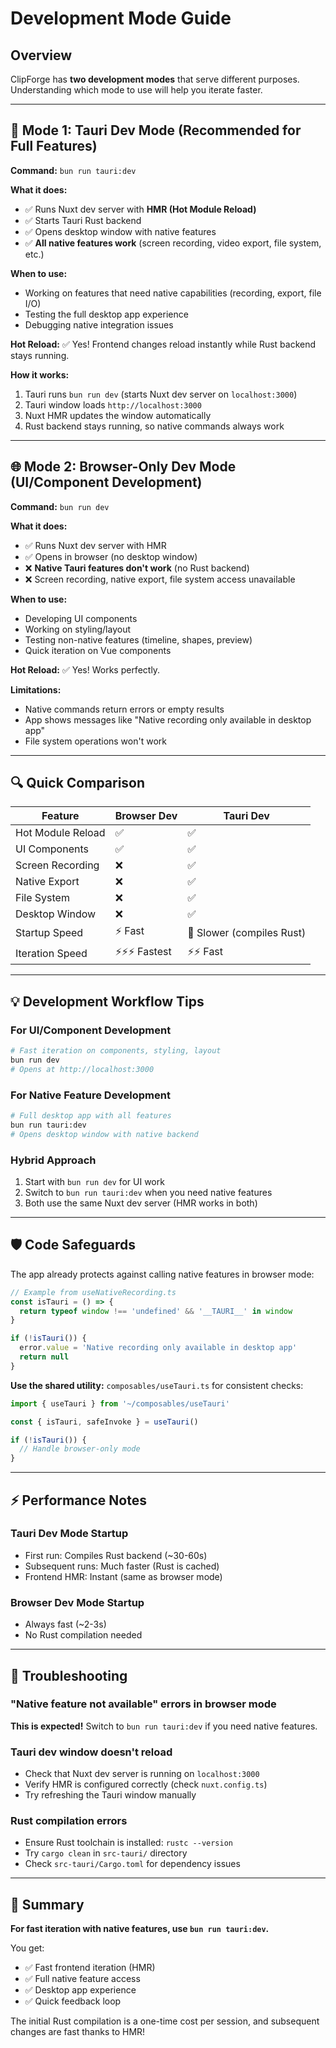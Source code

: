 # Development Mode Guide

## Overview

ClipForge has **two development modes** that serve different purposes. Understanding which mode to use will help you iterate faster.

---

## 🚀 Mode 1: Tauri Dev Mode (Recommended for Full Features)

**Command:** `bun run tauri:dev`

**What it does:**
- ✅ Runs Nuxt dev server with **HMR (Hot Module Reload)**
- ✅ Starts Tauri Rust backend
- ✅ Opens desktop window with native features
- ✅ **All native features work** (screen recording, video export, file system, etc.)

**When to use:**
- Working on features that need native capabilities (recording, export, file I/O)
- Testing the full desktop app experience
- Debugging native integration issues

**Hot Reload:** ✅ Yes! Frontend changes reload instantly while Rust backend stays running.

**How it works:**
1. Tauri runs `bun run dev` (starts Nuxt dev server on `localhost:3000`)
2. Tauri window loads `http://localhost:3000`
3. Nuxt HMR updates the window automatically
4. Rust backend stays running, so native commands always work

---

## 🌐 Mode 2: Browser-Only Dev Mode (UI/Component Development)

**Command:** `bun run dev`

**What it does:**
- ✅ Runs Nuxt dev server with HMR
- ✅ Opens in browser (no desktop window)
- ❌ **Native Tauri features don't work** (no Rust backend)
- ❌ Screen recording, native export, file system access unavailable

**When to use:**
- Developing UI components
- Working on styling/layout
- Testing non-native features (timeline, shapes, preview)
- Quick iteration on Vue components

**Hot Reload:** ✅ Yes! Works perfectly.

**Limitations:**
- Native commands return errors or empty results
- App shows messages like "Native recording only available in desktop app"
- File system operations won't work

---

## 🔍 Quick Comparison

| Feature | Browser Dev | Tauri Dev |
|---------|-------------|-----------|
| Hot Module Reload | ✅ | ✅ |
| UI Components | ✅ | ✅ |
| Screen Recording | ❌ | ✅ |
| Native Export | ❌ | ✅ |
| File System | ❌ | ✅ |
| Desktop Window | ❌ | ✅ |
| Startup Speed | ⚡ Fast | 🐢 Slower (compiles Rust) |
| Iteration Speed | ⚡⚡⚡ Fastest | ⚡⚡ Fast |

---

## 💡 Development Workflow Tips

### For UI/Component Development
```bash
# Fast iteration on components, styling, layout
bun run dev
# Opens at http://localhost:3000
```

### For Native Feature Development
```bash
# Full desktop app with all features
bun run tauri:dev
# Opens desktop window with native backend
```

### Hybrid Approach
1. Start with `bun run dev` for UI work
2. Switch to `bun run tauri:dev` when you need native features
3. Both use the same Nuxt dev server (HMR works in both)

---

## 🛡️ Code Safeguards

The app already protects against calling native features in browser mode:

```typescript
// Example from useNativeRecording.ts
const isTauri = () => {
  return typeof window !== 'undefined' && '__TAURI__' in window
}

if (!isTauri()) {
  error.value = 'Native recording only available in desktop app'
  return null
}
```

**Use the shared utility:** `composables/useTauri.ts` for consistent checks:

```typescript
import { useTauri } from '~/composables/useTauri'

const { isTauri, safeInvoke } = useTauri()

if (!isTauri()) {
  // Handle browser-only mode
}
```

---

## ⚡ Performance Notes

### Tauri Dev Mode Startup
- First run: Compiles Rust backend (~30-60s)
- Subsequent runs: Much faster (Rust is cached)
- Frontend HMR: Instant (same as browser mode)

### Browser Dev Mode Startup
- Always fast (~2-3s)
- No Rust compilation needed

---

## 🐛 Troubleshooting

### "Native feature not available" errors in browser mode
**This is expected!** Switch to `bun run tauri:dev` if you need native features.

### Tauri dev window doesn't reload
- Check that Nuxt dev server is running on `localhost:3000`
- Verify HMR is configured correctly (check `nuxt.config.ts`)
- Try refreshing the Tauri window manually

### Rust compilation errors
- Ensure Rust toolchain is installed: `rustc --version`
- Try `cargo clean` in `src-tauri/` directory
- Check `src-tauri/Cargo.toml` for dependency issues

---

## 📝 Summary

**For fast iteration with native features, use `bun run tauri:dev`.**

You get:
- ✅ Fast frontend iteration (HMR)
- ✅ Full native feature access
- ✅ Desktop app experience
- ✅ Quick feedback loop

The initial Rust compilation is a one-time cost per session, and subsequent changes are fast thanks to HMR!



